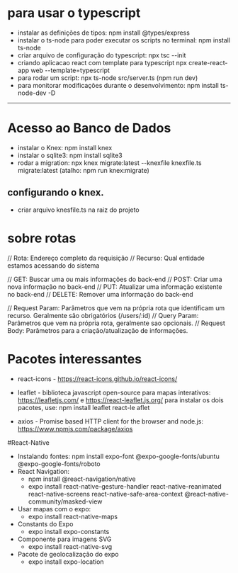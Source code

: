 # para usar o typescript

- instalar as definições de tipos: npm install @types/express
- instalar o ts-node para poder executar os scripts no terminal: npm install ts-node
- criar arquivo de configuração do typescript: npx tsc --init
- criando aplicacao react com template para typescript
  npx create-react-app web --template=typescript
- para rodar um script: npx ts-node src/server.ts (npm run dev)
- para monitorar modificações durante o desenvolvimento: npm install ts-node-dev -D

---

# Acesso ao Banco de Dados

- instalar o Knex: npm install knex
- instalar o sqlite3: npm install sqlite3
- rodar a migration: npx knex migrate:latest --knexfile knexfile.ts migrate:latest (atalho: npm run knex:migrate)

## configurando o knex.

- criar arquivo knesfile.ts na raiz do projeto

# sobre rotas

// Rota: Endereço completo da requisição
// Recurso: Qual entidade estamos acessando do sistema

// GET: Buscar uma ou mais informações do back-end
// POST: Criar uma nova informação no back-end
// PUT: Atualizar uma informação existente no back-end
// DELETE: Remover uma informação do back-end

// Request Param: Parâmetros que vem na própria rota que identificam um recurso. Geralmente são obrigatórios (/users/:id)
// Query Param: Parâmetros que vem na própria rota, geralmente sao opcionais.
// Request Body: Parâmetros para a criação/atualização de informações.

# Pacotes interessantes

- react-icons - https://react-icons.github.io/react-icons/

- leaflet - biblioteca javascript open-source para mapas interativos: https://leafletjs.com/ e
  https://react-leaflet.js.org/
  para instalar os dois pacotes, use: npm install leaflet react-le
  aflet

- axios - Promise based HTTP client for the browser and node.js: https://www.npmjs.com/package/axios

#React-Native

- Instalando fontes: npm install expo-font @expo-google-fonts/ubuntu @expo-google-fonts/roboto
- React Navigation:
  - npm install @react-navigation/native
  - expo install react-native-gesture-handler react-native-reanimated react-native-screens react-native-safe-area-context @react-native-community/masked-view
- Usar mapas com o expo:
  - expo install react-native-maps
- Constants do Expo
  - expo install expo-constants
- Componente para imagens SVG
  - expo install react-native-svg
- Pacote de geolocalização do expo
  - expo install expo-location

